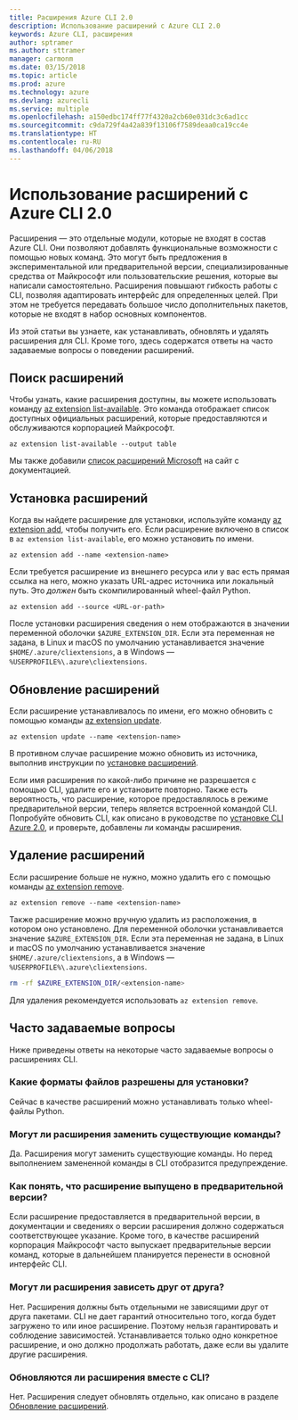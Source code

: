 ```yaml
---
title: Расширения Azure CLI 2.0
description: Использование расширений с Azure CLI 2.0
keywords: Azure CLI, расширения
author: sptramer
ms.author: sttramer
manager: carmonm
ms.date: 03/15/2018
ms.topic: article
ms.prod: azure
ms.technology: azure
ms.devlang: azurecli
ms.service: multiple
ms.openlocfilehash: a150edbc174ff77f4320a2cb60e031dc3c6ad1cc
ms.sourcegitcommit: c9da729f4a42a839f13106f7589deaa0ca19cc4e
ms.translationtype: HT
ms.contentlocale: ru-RU
ms.lasthandoff: 04/06/2018
---
```

# <a name="using-extensions-with-the-azure-cli-20"></a>Использование расширений с Azure CLI 2.0

Расширения — это отдельные модули, которые не входят в состав Azure CLI. Они позволяют добавлять функциональные возможности с помощью новых команд. Это могут быть предложения в экспериментальной или предварительной версии, специализированные средства от Майкрософт или пользовательские решения, которые вы написали самостоятельно. Расширения повышают гибкость работы с CLI, позволяя адаптировать интерфейс для определенных целей. При этом не требуется передавать большое число дополнительных пакетов, которые не входят в набор основных компонентов.

Из этой статьи вы узнаете, как устанавливать, обновлять и удалять расширения для CLI. Кроме того, здесь содержатся ответы на часто задаваемые вопросы о поведении расширений.

## <a name="find-extensions"></a>Поиск расширений

Чтобы узнать, какие расширения доступны, вы можете использовать команду [az extension list-available](/cli/azure/extension#az-extension-list-available). Это команда отображает список доступных официальных расширений, которые предоставляются и обслуживаются корпорацией Майкрософт.

```azurecli
az extension list-available --output table
```

Мы также добавили [список расширений Microsoft](azure-cli-extensions-list.md) на сайт с документацией.

## <a name="install-extensions"></a>Установка расширений

Когда вы найдете расширение для установки, используйте команду [az extension add](https://docs.microsoft.com/en-us/cli/azure/extension#az-extension-add), чтобы получить его. Если расширение включено в список в `az extension list-available`, его можно установить по имени.

```azurecli
az extension add --name <extension-name>
```

Если требуется расширение из внешнего ресурса или у вас есть прямая ссылка на него, можно указать URL-адрес источника или локальный путь. Это _должен_ быть скомпилированный wheel-файл Python.

```azurecli
az extension add --source <URL-or-path>
```

После установки расширения сведения о нем отображаются в значении переменной оболочки `$AZURE_EXTENSION_DIR`. Если эта переменная не задана, в Linux и macOS по умолчанию устанавливается значение `$HOME/.azure/cliextensions`, а в Windows — `%USERPROFILE%\.azure\cliextensions`.

## <a name="update-extensions"></a>Обновление расширений

Если расширение устанавливалось по имени, его можно обновить с помощью команды [az extension update](https://docs.microsoft.com/en-us/cli/azure/extension#az-extension-update).

```azurecli
az extension update --name <extension-name>
```

В противном случае расширение можно обновить из источника, выполнив инструкции по [установке расширений](#install-extensions).

Если имя расширения по какой-либо причине не разрешается с помощью CLI, удалите его и установите повторно. Также есть вероятность, что расширение, которое предоставлялось в режиме предварительной версии, теперь является встроенной командой CLI. Попробуйте обновить CLI, как описано в руководстве по [установке CLI Azure 2.0](install-azure-cli.md), и проверьте, добавлены ли команды расширения. 

## <a name="uninstall-extensions"></a>Удаление расширений

Если расширение больше не нужно, можно удалить его с помощью команды [az extension remove](https://docs.microsoft.com/en-us/cli/azure/extension#az-extension-remove).

```azurecli
az extension remove --name <extension-name>
```

Также расширение можно вручную удалить из расположения, в котором оно установлено. Для переменной оболочки устанавливается значение `$AZURE_EXTENSION_DIR`. Если эта переменная не задана, в Linux и macOS по умолчанию устанавливается значение `$HOME/.azure/cliextensions`, а в Windows — `%USERPROFILE%\.azure\cliextensions`.

```bash
rm -rf $AZURE_EXTENSION_DIR/<extension-name>
```

Для удаления рекомендуется использовать `az extension remove`.

## <a name="faq"></a>Часто задаваемые вопросы

Ниже приведены ответы на некоторые часто задаваемые вопросы о расширениях CLI.

### <a name="what-file-formats-are-allowed-for-installation"></a>Какие форматы файлов разрешены для установки?

Сейчас в качестве расширений можно устанавливать только wheel-файлы Python.

### <a name="can-extensions-replace-existing-commands"></a>Могут ли расширения заменить существующие команды?

Да. Расширения могут заменить существующие команды. Но перед выполнением замененной команды в CLI отобразится предупреждение.

### <a name="how-can-i-tell-if-an-extension-is-in-pre-release"></a>Как понять, что расширение выпущено в предварительной версии?

Если расширение предоставляется в предварительной версии, в документации и сведениях о версии расширения должно содержаться соответствующее указание. Кроме того, в качестве расширений корпорация Майкрософт часто выпускает предварительные версии команд, которые в дальнейшем планируется перенести в основной интерфейс CLI.

### <a name="can-extensions-depend-upon-each-other"></a>Могут ли расширения зависеть друг от друга?

Нет. Расширения должны быть отдельными не зависящими друг от друга пакетами. CLI не дает гарантий относительно того, когда будет загружено то или иное расширение. Поэтому нельзя гарантировать и соблюдение зависимостей. Устанавливается только одно конкретное расширение, и оно должно продолжать работать, даже если вы удалите другие расширения.

### <a name="are-extensions-updated-along-with-the-cli"></a>Обновляются ли расширения вместе с CLI?

Нет. Расширения следует обновлять отдельно, как описано в разделе [Обновление расширений](#update-extensions).
